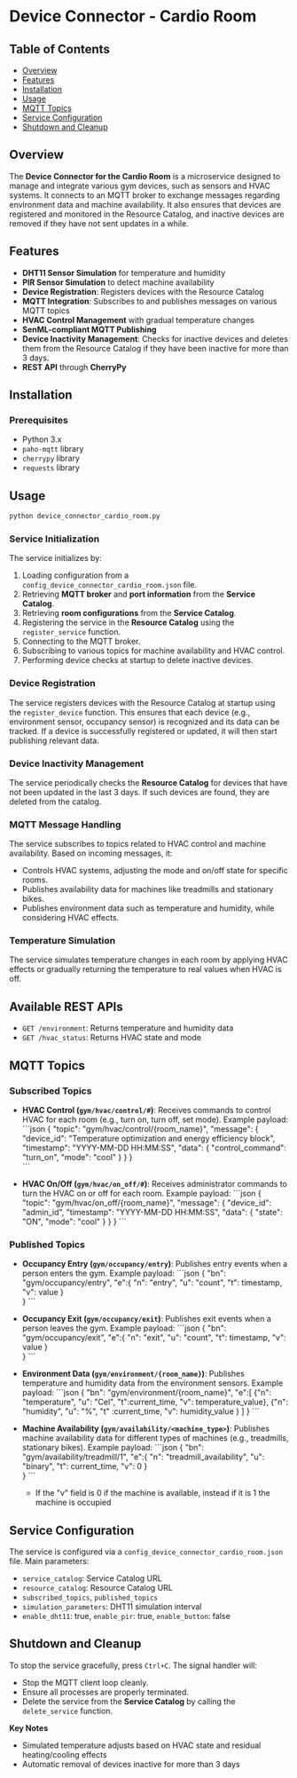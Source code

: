 # Device Connector - Cardio Room

## Table of Contents
- [Overview](#overview)
- [Features](#features)
- [Installation](#installation)
- [Usage](#usage)
- [MQTT Topics](#mqtt-topics)
- [Service Configuration](#service-configuration)
- [Shutdown and Cleanup](#shutdown-and-cleanup)

## Overview
The **Device Connector for the Cardio Room** is a microservice designed to manage and integrate various gym devices, such as sensors and HVAC systems. It connects to an MQTT broker to exchange messages regarding environment data and machine availability. It also ensures that devices are registered and monitored in the Resource Catalog, and inactive devices are removed if they have not sent updates in a while.

## Features
- **DHT11 Sensor Simulation** for temperature and humidity
- **PIR Sensor Simulation** to detect machine availability
- **Device Registration**: Registers devices with the Resource Catalog
- **MQTT Integration**: Subscribes to and publishes messages on various MQTT topics
- **HVAC Control Management** with gradual temperature changes
- **SenML-compliant MQTT Publishing**
- **Device Inactivity Management**: Checks for inactive devices and deletes them from the Resource Catalog if they have been inactive for more than 3 days.
- **REST API** through **CherryPy**

## Installation
### Prerequisites
- Python 3.x
- `paho-mqtt` library
- `cherrypy` library
- `requests` library

## Usage
```bash
python device_connector_cardio_room.py
```

### Service Initialization
The service initializes by:
1. Loading configuration from a `config_device_connector_cardio_room.json` file.
2. Retrieving **MQTT broker** and **port information** from the **Service Catalog**.
3. Retrieving **room configurations** from the **Service Catalog**.
4. Registering the service in the **Resource Catalog** using the `register_service` function.
5. Connecting to the MQTT broker.
6. Subscribing to various topics for machine availability and HVAC control.
7. Performing device checks at startup to delete inactive devices.

### Device Registration
The service registers devices with the Resource Catalog at startup using the `register_device` function. This ensures that each device (e.g., environment sensor, occupancy sensor) is recognized and its data can be tracked. If a device is successfully registered or updated, it will then start publishing relevant data.

### Device Inactivity Management
The service periodically checks the **Resource Catalog** for devices that have not been updated in the last 3 days. If such devices are found, they are deleted from the catalog.

### MQTT Message Handling
The service subscribes to topics related to HVAC control and machine availability. Based on incoming messages, it:
- Controls HVAC systems, adjusting the mode and on/off state for specific rooms.
- Publishes availability data for machines like treadmills and stationary bikes.
- Publishes environment data such as temperature and humidity, while considering HVAC effects.
  
### Temperature Simulation
The service simulates temperature changes in each room by applying HVAC effects or gradually returning the temperature to real values when HVAC is off.

## Available REST APIs
- `GET /environment`: Returns temperature and humidity data
- `GET /hvac_status`: Returns HVAC state and mode

## MQTT Topics

### Subscribed Topics
- **HVAC Control (`gym/hvac/control/#`)**: Receives commands to control HVAC for each room (e.g., turn on, turn off, set mode).
  Example payload:
  \```json
  {
    "topic": "gym/hvac/control/{room_name}",
    "message": {
      "device_id": "Temperature optimization and energy efficiency block",
      "timestamp": "YYYY-MM-DD HH:MM:SS",
      "data": {
        "control_command": "turn_on",
        "mode": "cool"
      }
    }
  }  
  \```

- **HVAC On/Off (`gym/hvac/on_off/#`)**: Receives administrator commands to turn the HVAC on or off for each room.
  Example payload:
  \```json
  {
    "topic": "gym/hvac/on_off/{room_name}",
    "message": {
      "device_id": "admin_id",
      "timestamp": "YYYY-MM-DD HH:MM:SS",
      "data": {
        "state": "ON",
        "mode": "cool"
      }
    }
  } 
  \```

### Published Topics
- **Occupancy Entry (`gym/occupancy/entry`)**: Publishes entry events when a person enters the gym.
  Example payload:
  \```json
  {
    "bn": "gym/occupancy/entry",
    "e":{ "n": "entry",
          "u": "count",
          "t": timestamp,
          "v": value
        }  
  }
  \```

- **Occupancy Exit (`gym/occupancy/exit`)**: Publishes exit events when a person leaves the gym.
  Example payload:
  \```json
  {
    "bn": "gym/occupancy/exit",
    "e":{ "n": "exit",
          "u": "count",
          "t": timestamp,
          "v": value
        }  
  }
  \```

- **Environment Data (`gym/environment/{room_name}`)**: Publishes temperature and humidity data from the environment sensors.
  Example payload:
  \```json
  {
    "bn": "gym/environment/{room_name}",
    "e":[
      {"n": "temperature",
       "u": "Cel",
       "t":current_time,
       "v": temperature_value},
      {"n": "humidity",
       "u": "%",
       "t" :current_time,
       "v": humidity_value
      } 
    ]
  }
  \```

- **Machine Availability (`gym/availability/<machine_type>`)**: Publishes machine availability data for different types of machines (e.g., treadmills, stationary bikes).
  Example payload:
  \```json
    {
    "bn": "gym/availability/treadmill/1",
    "e":{ "n": "treadmill_availability",
          "u": "binary",
          "t": current_time,
          "v": 0
        }  
    }
    \```
  - If the "v" field is 0 if the machine is available, instead if it is 1 the machine is occupied

## Service Configuration
The service is configured via a `config_device_connector_cardio_room.json` file.
Main parameters:
- `service_catalog`: Service Catalog URL
- `resource_catalog`: Resource Catalog URL
- `subscribed_topics`, `published_topics`
- `simulation_parameters`: DHT11 simulation interval
- `enable_dht11`: true, `enable_pir`: true, `enable_button`: false

## Shutdown and Cleanup
To stop the service gracefully, press `Ctrl+C`. The signal handler will:
- Stop the MQTT client loop cleanly.
- Ensure all processes are properly terminated.
- Delete the service from the **Service Catalog** by calling the `delete_service` function.

**Key Notes**
- Simulated temperature adjusts based on HVAC state and residual heating/cooling effects
- Automatic removal of devices inactive for more than 3 days